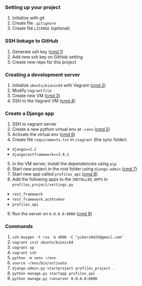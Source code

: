 ### Setting up your project

1. Initialize with git
2. Create file `.gitignore`
3. Create file `LICENSE` (optional)

### SSH linkage to GitHub

1. Generate ssh key ([cmd 1](#commands))
2. Add new ssh key on GitHub setting
3. Create new repo for this project

### Creating a development server

1. Initialize `ubuntu/bionic64` with Vagrant ([cmd 2](#commands))
2. Modify `Vagrantfile`
3. Create new VM ([cmd 3](#commands))
4. SSH to the Vagrant VM ([cmd 4](#commands))

### Create a Django app

1. SSH to vagrant server
2. Create a new python virtual env at `~/env` ([cmd 5](#commands))
3. Activate the virtual env ([cmd 6](#commands))
4. Create file `requirements.txt` in `/vagrant` (the sync folder)

- `django==2.2`
- `djangorestframework==3.9.2`

5. In the VM server, install the dependencies using `pip`
6. Start new project in the root folder using `django-admin` ([cmd 7](#commands))
7. Start new app called `profiles_api` ([cmd 8](#commands))
8. Add the following apps to the `INSTALLED_APPS` in `profiles_project/settings.py`

- `rest_framework`
- `rest_framework.authtoken`
- `profiles_api`

9. Run the server on `0.0.0.0:8000` ([cmd 9](#commands))

### Commands

1. `ssh-keygen -t rsa -b 4096 -C "yikerz0425@gmail.com"`
2. `vagrant init ubuntu/bionic64`
3. `vagrant up`
4. `vagrant ssh`
5. `python -m venv ~/env`
6. `source ~/env/bin/activate`
7. `django-admin.py startproject profiles_project .`
8. `python manage.py startapp profiles_api`
9. `python manage.py runserver 0.0.0.0:8000`
